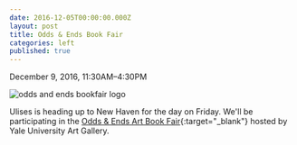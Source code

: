```yaml
---
date: 2016-12-05T00:00:00.000Z
layout: post
title: Odds & Ends Book Fair
categories: left
published: true
---
```

December 9, 2016, 11:30AM–4:30PM

![odds and ends bookfair logo](assets/img/odds_ends_2016_1600x1600.jpg)

Ulises is heading up to New Haven for the day on Friday. We'll be participating in the [Odds & Ends Art Book Fair](http://artgallery.yale.edu/calendar/events/book-fair-odds-and-ends-art-booksbook-arts-today){:target="_blank"} hosted by Yale University Art Gallery.
